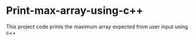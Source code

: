# Print-max-array-using-c++
This project code prints the maximum array expected from user input using c++
